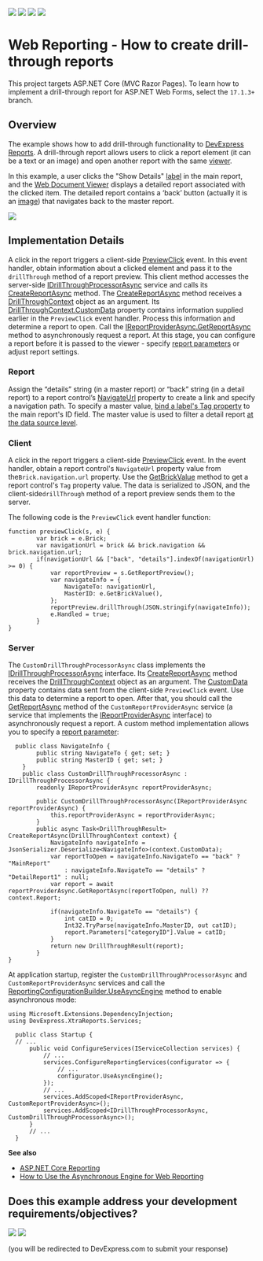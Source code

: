 <!-- default badges list -->
![](https://img.shields.io/endpoint?url=https://codecentral.devexpress.com/api/v1/VersionRange/128602993/20.2.3%2B)
[![](https://img.shields.io/badge/Open_in_DevExpress_Support_Center-FF7200?style=flat-square&logo=DevExpress&logoColor=white)](https://supportcenter.devexpress.com/ticket/details/T483368)
[![](https://img.shields.io/badge/📖_How_to_use_DevExpress_Examples-e9f6fc?style=flat-square)](https://docs.devexpress.com/GeneralInformation/403183)
[![](https://img.shields.io/badge/💬_Leave_Feedback-feecdd?style=flat-square)](#does-this-example-address-your-development-requirementsobjectives)
<!-- default badges end -->
# Web Reporting - How to create drill-through reports

This project targets ASP.NET Core (MVC Razor Pages). 
To learn how to implement a drill-through report for ASP.NET Web Forms, select the `17.1.3+` branch.

## Overview 

The example shows how to add drill-through functionality to [DevExpress Reports](https://docs.devexpress.com/XtraReports/DevExpress.XtraReports.UI.XtraReport). 
A drill-through report allows users to click a report element (it can be a text or an image) and open another report with the same [viewer](https://docs.devexpress.com/XtraReports/400248/web-reporting/asp-net-core-reporting/document-viewer). 

In this example, a user clicks the "Show Details" [label](https://docs.devexpress.com/XtraReports/DevExpress.XtraReports.UI.XRLabel) in the main report, and the [Web Document Viewer](https://docs.devexpress.com/XtraReports/400248/web-reporting/asp-net-core-reporting/document-viewer) displays a detailed report associated with the clicked item. The detailed report contains a ‘back’ button (actually it is an [image](https://docs.devexpress.com/XtraReports/DevExpress.XtraReports.UI.XRPictureBox)) that navigates back to the master report. 

![](https://hackmd.devexpress.devx/uploads/upload_933051a1a6d5bb9abc047b66c75e82a5.gif)


## Implementation Details 

A click in the report triggers a client-side [PreviewClick](https://docs.devexpress.com/XtraReports/DevExpress.AspNetCore.Reporting.WebDocumentViewer.WebDocumentViewerClientSideEventsBuilder.PreviewClick(System.String)) event. In this event handler, obtain information about a clicked element and pass it to the `drillThrough` method of a report preview. This client method accesses the server-side [IDrillThroughProcessorAsync](https://docs.devexpress.com/XtraReports/DevExpress.XtraReports.Web.WebDocumentViewer.IDrillThroughProcessorAsync) service and calls its [CreateReportAsync](https://docs.devexpress.com/XtraReports/DevExpress.XtraReports.Web.WebDocumentViewer.IDrillThroughProcessorAsync.CreateReportAsync(DevExpress.XtraReports.Web.WebDocumentViewer.DrillThroughContext)) method. 
The [CreateReportAsync](https://docs.devexpress.com/XtraReports/DevExpress.XtraReports.Web.WebDocumentViewer.IDrillThroughProcessorAsync.CreateReportAsync(DevExpress.XtraReports.Web.WebDocumentViewer.DrillThroughContext)) method receives a [DrillThroughContext](https://docs.devexpress.com/XtraReports/DevExpress.XtraReports.Web.WebDocumentViewer.DrillThroughContext) object as an argument. Its [DrillThroughContext.CustomData](https://docs.devexpress.com/XtraReports/DevExpress.XtraReports.Web.WebDocumentViewer.DrillThroughContext.CustomData) property contains information supplied earlier in the `PreviewClick` event handler. Process this information and determine a report to open. Call the [IReportProviderAsync.GetReportAsync](https://docs.devexpress.com/XtraReports/DevExpress.XtraReports.Services.IReportProviderAsync) method to asynchronously request a report. At this stage, you can configure a report before it is passed to the viewer - specify [report parameters](https://docs.devexpress.com/XtraReports/4812/detailed-guide-to-devexpress-reporting/shape-report-data/use-report-parameters) or adjust report settings. 

### Report  

Assign the “details” string (in a master report) or “back” string (in a detail report) to a report control’s [NavigateUrl](https://docs.devexpress.com/XtraReports/DevExpress.XtraReports.UI.XRControl.NavigateUrl) property to create a link and specify a navigation path. To specify a master value, [bind a label's Tag property](https://docs.devexpress.com/XtraReports/1180/detailed-guide-to-devexpress-reporting/use-report-controls/bind-report-controls-to-data/specify-a-control-s-binding-expression) to the main report's ID field.
The master value is used to  filter a detail report [at the data source level](https://docs.devexpress.com/XtraReports/4804/detailed-guide-to-devexpress-reporting/shape-report-data/filter-data/filter-data-at-the-data-source-level).

### Client  
A click in the report triggers a client-side [PreviewClick](https://docs.devexpress.com/XtraReports/DevExpress.AspNetCore.Reporting.WebDocumentViewer.WebDocumentViewerClientSideEventsBuilder.PreviewClick(System.String)) event. In the event handler, obtain a report control's `NavigateUrl` property value from the`Brick.navigation.url` property.
Use the [GetBrickValue](https://docs.devexpress.com/XtraReports/js-ASPxClientPreviewClickEventArgs#js_aspxclientpreviewclickeventargs_getbrickvalue) method to get a report control's `Tag` property value. 
The data is serialized to JSON, and the client-side`drillThrough` method of a report preview sends them to the server. 

The following code is the `PreviewClick` event handler function: 

```
function previewClick(s, e) {
        var brick = e.Brick;
        var navigationUrl = brick && brick.navigation && brick.navigation.url;
        if(navigationUrl && ["back", "details"].indexOf(navigationUrl) >= 0) {
            var reportPreview = s.GetReportPreview();
            var navigateInfo = {
                NavigateTo: navigationUrl,
                MasterID: e.GetBrickValue(),
            };
            reportPreview.drillThrough(JSON.stringify(navigateInfo));
            e.Handled = true;
        }
}
```

### Server 

The `CustomDrillThroughProcessorAsync` class implements the [IDrillThroughProcessorAsync](https://docs.devexpress.com/XtraReports/DevExpress.XtraReports.Web.WebDocumentViewer.IDrillThroughProcessorAsync) interface. Its [CreateReportAsync](https://docs.devexpress.com/XtraReports/DevExpress.XtraReports.Web.WebDocumentViewer.IDrillThroughProcessorAsync.CreateReportAsync(DevExpress.XtraReports.Web.WebDocumentViewer.DrillThroughContext)) method receives the [DrillThroughContext](https://docs.devexpress.com/XtraReports/DevExpress.XtraReports.Web.WebDocumentViewer.DrillThroughContext) object as an argument. The [CustomData](https://docs.devexpress.com/XtraReports/DevExpress.XtraReports.Web.WebDocumentViewer.DrillThroughContext.CustomData) property contains data sent from the client-side `PreviewClick` event. 
Use this data to determine a report to open. After that, you should call the [GetReportAsync](https://docs.devexpress.com/XtraReports/DevExpress.XtraReports.Services.IReportProviderAsync) method of the `CustomReportProviderAsync` service (a service that implements the [IReportProviderAsync](https://docs.devexpress.com/XtraReports/DevExpress.XtraReports.Services.IReportProviderAsync) interface) to asynchronously request a report. A custom method implementation allows you to specify a [report parameter](https://docs.devexpress.com/XtraReports/4812/detailed-guide-to-devexpress-reporting/shape-report-data/use-report-parameters):
 

```
  public class NavigateInfo {
        public string NavigateTo { get; set; }
        public string MasterID { get; set; }
    }
    public class CustomDrillThroughProcessorAsync : IDrillThroughProcessorAsync {
        readonly IReportProviderAsync reportProviderAsync;

        public CustomDrillThroughProcessorAsync(IReportProviderAsync reportProviderAsync) {
            this.reportProviderAsync = reportProviderAsync;
        }
        public async Task<DrillThroughResult> CreateReportAsync(DrillThroughContext context) {
            NavigateInfo navigateInfo = JsonSerializer.Deserialize<NavigateInfo>(context.CustomData);
            var reportToOpen = navigateInfo.NavigateTo == "back" ? "MainReport"
                : navigateInfo.NavigateTo == "details" ? "DetailReport1" : null;
            var report = await reportProviderAsync.GetReportAsync(reportToOpen, null) ?? context.Report;

            if(navigateInfo.NavigateTo == "details") {
                int catID = 0;
                Int32.TryParse(navigateInfo.MasterID, out catID);
                report.Parameters["categoryID"].Value = catID;
            }
            return new DrillThroughResult(report);
        }
}
```
At application startup, register the `CustomDrillThroughProcessorAsync` and `CustomReportProviderAsync` services and call the [ReportingConfigurationBuilder.UseAsyncEngine](https://docs.devexpress.com/XtraReports/DevExpress.XtraReports.Web.WebDocumentViewer.DefaultWebDocumentViewerContainer.UseAsyncEngine?f=export) method to enable asynchronous mode: 
```
using Microsoft.Extensions.DependencyInjection;
using DevExpress.XtraReports.Services;

  public class Startup {
  // ...
      public void ConfigureServices(IServiceCollection services) {          
          // ...
          services.ConfigureReportingServices(configurator => {
              // ...
              configurator.UseAsyncEngine();
          });
          // ...
          services.AddScoped<IReportProviderAsync, CustomReportProviderAsync>();
          services.AddScoped<IDrillThroughProcessorAsync, CustomDrillThroughProcessorAsync>();
      }
      // ...
  }
```

**See also**
* [ASP.NET Core Reporting](https://docs.devexpress.com/XtraReports/119717/web-reporting/aspnet-core-reporting)
* [How to Use the Asynchronous Engine for Web Reporting](https://github.com/DevExpress-Examples/Reporting-Use-Async-Engine-In-AspNet-Core)


<!-- feedback -->
## Does this example address your development requirements/objectives?

[<img src="https://www.devexpress.com/support/examples/i/yes-button.svg"/>](https://www.devexpress.com/support/examples/survey.xml?utm_source=github&utm_campaign=reporting-asp-net-core-drill-through&~~~was_helpful=yes) [<img src="https://www.devexpress.com/support/examples/i/no-button.svg"/>](https://www.devexpress.com/support/examples/survey.xml?utm_source=github&utm_campaign=reporting-asp-net-core-drill-through&~~~was_helpful=no)

(you will be redirected to DevExpress.com to submit your response)
<!-- feedback end -->
